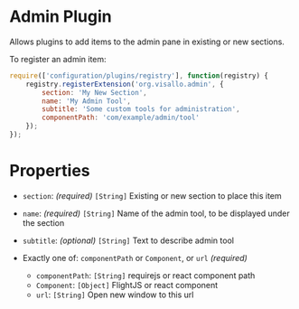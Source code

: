 # Admin Plugin

Allows plugins to add items to the admin pane in existing or new sections.

To register an admin item:

```js
require(['configuration/plugins/registry'], function(registry) {
    registry.registerExtension('org.visallo.admin', {
        section: 'My New Section',
        name: 'My Admin Tool',
        subtitle: 'Some custom tools for administration',
        componentPath: 'com/example/admin/tool'
    });
});
```

# Properties

* `section`: _(required)_ `[String]` Existing or new section to place this item
* `name`: _(required)_ `[String]` Name of the admin tool, to be displayed under the section
* `subtitle`: _(optional)_ `[String]` Text to describe admin tool
* Exactly one of: `componentPath` or `Component`, or `url` _(required)_

    * `componentPath`: `[String]` requirejs or react component path
    * `Component`: `[Object]` FlightJS or react component
    * `url`: `[String]` Open new window to this url

